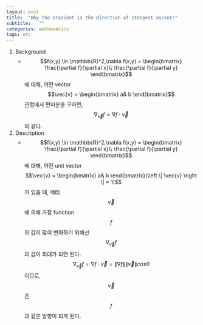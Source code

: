 ```yaml
---
layout: post
title:  "Why the Gradient is the direction of steepest ascent?"
subtitle:   ""
categories: mathematics
tags: etc
---
```

1. Background
    - $$f(x,y) \in \mathbb{R}^2,\nabla f(x,y) = \begin{bmatrix}
    \frac{\partial f}{\partial x}\\ 
    \frac{\partial f}{\partial y}
    \end{bmatrix}$$에 대해, 어떤 vector $$\vec{v} = \begin{bmatrix}
    a&
    b
    \end{bmatrix}$$ 관점에서 편미분을 구하면, $$\nabla_{{\vec{v}}}f = \nabla f \cdot \vec{v}$$ 와 같다.
2. Description
    - $$f(x,y) \in \mathbb{R}^2,\nabla f(x,y) = \begin{bmatrix}
    \frac{\partial f}{\partial x}\\ 
    \frac{\partial f}{\partial y}
    \end{bmatrix}$$에 대해, 어떤 unit vector $$\vec{v} = \begin{bmatrix}
    a&
    b
    \end{bmatrix}(\left \| \vec{v} \right \| = 1)$$ 가 있을 때, 벡터 $$\vec{v}$$에 의해 가장 function $$f$$의 값이 많이 변화하기 위해선 $$\nabla_{{\vec{v}}}f$$ 의 값이 최대가 되면 된다. $$\nabla_{{\vec{v}}}f = \nabla f \cdot \vec{v} = \left \| \nabla f \right \| \left \| \vec{v} \right \| cos\theta$$ 이므로, $$\vec{v}$$은 $$f$$과 같은 방향이 되게 된다.